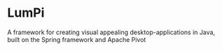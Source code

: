 LumPi
=====

A framework for creating visual appealing desktop-applications in Java, built on the Spring framework and Apache Pivot
